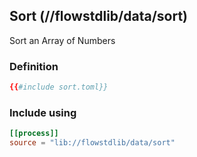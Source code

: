 ## Sort (//flowstdlib/data/sort)
Sort an Array of Numbers

### Definition
```toml
{{#include sort.toml}}
```

### Include using
```toml
[[process]]
source = "lib://flowstdlib/data/sort"
```